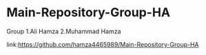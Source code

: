 # Main-Repository-Group-HA
Group
1.Ali Hamza
2.Muhammad Hamza

link:https://github.com/hamza4465989/Main-Repository-Group-HA
